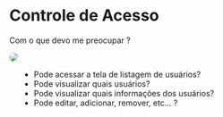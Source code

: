 <style>
  .img-hor-vert {
    transform: rotateY(180deg);
  }
</style>

# Controle de Acesso

Com o que devo me preocupar ?

<div grid="~ cols-2">
  <Image v-click src="/product-list.png" style="margin: 0 auto;border-radius:10px" />

<div v-click style="margin-left:20px">

- Pode acessar a tela de listagem de usuários?
- Pode visualizar quais usuários?
- Pode visualizar quais informações dos usuários?
- Pode editar, adicionar, remover, etc... ?
</div>
</div>